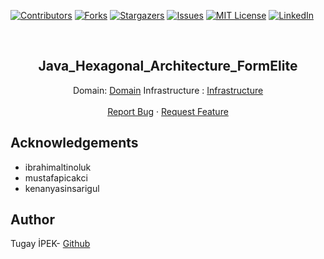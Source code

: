 [![Contributors][contributors-shield]][contributors-url]
[![Forks][forks-shield]][forks-url]
[![Stargazers][stars-shield]][stars-url]
[![Issues][issues-shield]][issues-url]
[![MIT License][license-shield]][license-url]
[![LinkedIn][linkedin-shield]][linkedin-url]

<br>

<p align="center">
  <h2 align="center">Java_Hexagonal_Architecture_FormElite</h2>
  <p align="center">
    Domain: <a href="https://github.com/tugayipek1/Java_Hexagonal_Architecture_FormElite/tree/main/domain">Domain</a>
    Infrastructure : <a href="https://github.com/tugayipek1/Java_Hexagonal_Architecture_FormElite/tree/main/infrastructure">Infrastructure</a>
    <br />
    <br />
    <a href="https://github.com/tugayipek1/Java_Hexagonal_Architecture_FormElite/issues">Report Bug</a>
    ·
    <a href="https://github.com/tugayipek1/Java_Hexagonal_Architecture_FormElite/issues">Request Feature</a>
  </p>
</p>


## Acknowledgements

- ibrahimaltinoluk
- mustafapicakci
- kenanyasinsarigul

## Author
Tugay İPEK- <a href="https://github.com/tugayipek1/">Github</a>

[contributors-shield]: https://img.shields.io/github/contributors/tugayipek1/Java_Hexagonal_Architecture_FormElite.svg?style=for-the-badge
[contributors-url]: https://github.com/tugayipek1/Java_Hexagonal_Architecture_FormElite/graphs/contributors
[forks-shield]: https://img.shields.io/github/forks/tugayipek1/Java_Hexagonal_Architecture_FormElite.svg?style=for-the-badge
[forks-url]: https://github.com/tugayipek1/Java_Hexagonal_Architecture_FormElite/network/members
[stars-shield]: https://img.shields.io/github/stars/tugayipek1/Java_Hexagonal_Architecture_FormElite.svg?style=for-the-badge
[stars-url]: https://github.com/tugayipek1/Java_Hexagonal_Architecture_FormElite/stargazers
[issues-shield]: https://img.shields.io/github/issues/tugayipek1/Java_Hexagonal_Architecture_FormElite.svg?style=for-the-badge
[issues-url]: https://github.com/tugayipek1/Java_Hexagonal_Architecture_FormElite/issues
[license-shield]: https://img.shields.io/github/license/tugayipek1/Java_Hexagonal_Architecture_FormElite.svg?style=for-the-badge
[license-url]: https://github.com/tugayipek1/Java_Hexagonal_Architecture_FormElite/blob/master/LICENSE.txt
[linkedin-shield]: https://img.shields.io/badge/-LinkedIn-black.svg?style=for-the-badge&logo=linkedin&colorB=555
[linkedin-url]: https://github.com/tugayipek1


